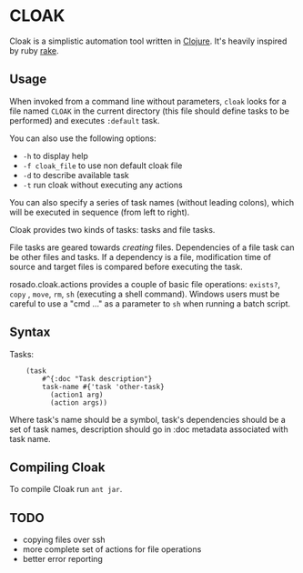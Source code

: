 # CLOAK #

Cloak is a simplistic automation tool written in [Clojure][]. It's heavily
inspired by ruby [rake][].

Usage
----------

When invoked from a command line without parameters, `cloak` looks for
a file named `CLOAK` in the current directory (this file should define
tasks to be performed) and executes `:default` task.

You can also use the following options:

* `-h` to display help
* `-f cloak_file` to use non default cloak file
* `-d` to describe available task
* `-t` run cloak without executing any actions

You can also specify a series of task names (without leading colons),
which will be executed in sequence (from left to right).

Cloak provides two kinds of tasks: tasks and file tasks.

File tasks are geared towards *creating* files. Dependencies of a file
task can be other files and tasks. If a dependency is a file,
modification time of source and target files is compared before
executing the task.

rosado.cloak.actions provides a couple of basic file operations:
`exists?`, `copy` , `move`, `rm`, `sh` (executing a shell
command). Windows users must be careful to use a "cmd ..." as a
parameter to `sh` when running a batch script.

Syntax
----------

Tasks:

		(task
            #^{:doc "Task description"}
            task-name #{'task 'other-task}
			  (action1 arg)
			  (action args))

Where task's name should be a symbol, task's dependencies should be a
set of task names, description should go in :doc metadata associated with
task name.

Compiling Cloak
---------------

To compile Cloak run `ant jar`.

TODO
----------

* copying files over ssh
* more complete set of actions for file operations
* better error reporting

[rake]:http://rake.rubyforge.org/
[clojure]:http://clojure.org/
